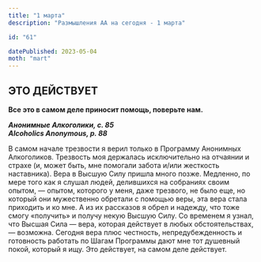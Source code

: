```yaml
---
title: "1 марта"
description: "Размышления АА на сегодня - 1 марта"

id: "61"

datePublished: 2023-05-04
moth: "mart"
---
```


## ЭТО ДЕЙСТВУЕТ

**Все это в самом деле приносит помощь, поверьте нам.**

**_Анонимные Алкоголики, с. 85  
Alcoholics Anonymous, p. 88_**

В самом начале трезвости я верил только в Программу Анонимных Алкоголиков.
Трезвость моя держалась исключительно на отчаянии и страхе (и, может быть, мне
помогали забота и/или жесткость наставника). Вера в Высшую Силу пришла много
позже. Медленно, по мере того как я слушал людей, делившихся на собраниях
своим опытом, — опытом, которого у меня, даже трезвого, не было еще, но
который они мужественно обретали с помощью веры, эта вера стала приходить и ко
мне. А из их рассказов я обрел и надежду, что тоже смогу «получить» и получу
некую Высшую Силу. Со временем я узнал, что Высшая Сила — вера, которая
действует в любых обстоятельствах, — возможна. Сегодня вера плюс честность,
непредубежденность и готовность работать по Шагам Программы дают мне тот
душевный покой, который я ищу. Это действует, на самом деле действует.
